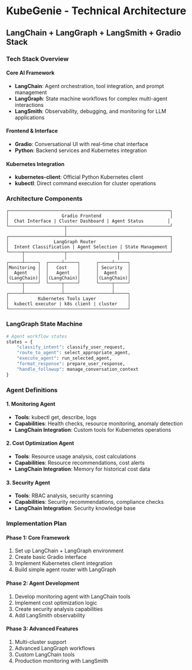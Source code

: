 # KubeGenie - Technical Architecture
## LangChain + LangGraph + LangSmith + Gradio Stack

### Tech Stack Overview

#### Core AI Framework
- **LangChain**: Agent orchestration, tool integration, and prompt management
- **LangGraph**: State machine workflows for complex multi-agent interactions
- **LangSmith**: Observability, debugging, and monitoring for LLM applications

#### Frontend & Interface
- **Gradio**: Conversational UI with real-time chat interface
- **Python**: Backend services and Kubernetes integration

#### Kubernetes Integration
- **kubernetes-client**: Official Python Kubernetes client
- **kubectl**: Direct command execution for cluster operations

### Architecture Components

```
┌─────────────────────────────────────────────────────────────┐
│                    Gradio Frontend                          │
│  Chat Interface | Cluster Dashboard | Agent Status         │
└─────────────────────┬───────────────────────────────────────┘
                      │
┌─────────────────────┴───────────────────────────────────────┐
│                 LangGraph Router                            │
│  Intent Classification | Agent Selection | State Management │
└─────┬───────────────┬───────────────────┬───────────────────┘
      │               │                   │
┌─────┴─────┐  ┌─────┴─────┐      ┌─────┴─────┐
│Monitoring │  │   Cost    │      │ Security  │
│  Agent    │  │   Agent   │      │  Agent    │
│(LangChain)│  │(LangChain)│      │(LangChain)│
└─────┬─────┘  └─────┬─────┘      └─────┬─────┘
      │              │                  │
┌─────┴──────────────┴──────────────────┴─────┐
│           Kubernetes Tools Layer            │
│  kubectl executor | k8s client | cluster    │
└─────────────────────────────────────────────┘
```

### LangGraph State Machine

```python
# Agent workflow states
states = {
    "classify_intent": classify_user_request,
    "route_to_agent": select_appropriate_agent,
    "execute_agent": run_selected_agent,
    "format_response": prepare_user_response,
    "handle_followup": manage_conversation_context
}
```

### Agent Definitions

#### 1. Monitoring Agent
- **Tools**: kubectl get, describe, logs
- **Capabilities**: Health checks, resource monitoring, anomaly detection
- **LangChain Integration**: Custom tools for Kubernetes operations

#### 2. Cost Optimization Agent  
- **Tools**: Resource usage analysis, cost calculations
- **Capabilities**: Resource recommendations, cost alerts
- **LangChain Integration**: Memory for historical cost data

#### 3. Security Agent
- **Tools**: RBAC analysis, security scanning
- **Capabilities**: Security recommendations, compliance checks
- **LangChain Integration**: Security knowledge base

### Implementation Plan

#### Phase 1: Core Framework
1. Set up LangChain + LangGraph environment
2. Create basic Gradio interface
3. Implement Kubernetes client integration
4. Build simple agent router with LangGraph

#### Phase 2: Agent Development
1. Develop monitoring agent with LangChain tools
2. Implement cost optimization logic
3. Create security analysis capabilities
4. Add LangSmith observability

#### Phase 3: Advanced Features
1. Multi-cluster support
2. Advanced LangGraph workflows
3. Custom LangChain tools
4. Production monitoring with LangSmith